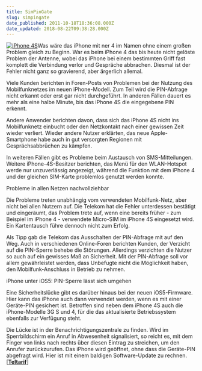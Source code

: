 ```yaml
---
title: SimPinGate
slug: simpingate
date_published: 2011-10-18T18:36:08.000Z
date_updated: 2018-08-22T09:38:28.000Z
---
```


[![iPhone 4S](//picdump.thafaker.de/2011/10/apple-letstalkiphone2011-10-04i4s2-4-125x125.jpg)](http://picdump.thafaker.de/2011/10/apple-letstalkiphone2011-10-04i4s2-4.jpg)Was wäre das iPhone mit ner 4 im Namen ohne einem großen Problem gleich zu Beginn. War es beim iPhone 4 das bis heute nicht gelöste Problem der Antenne, wobei das iPhone bei einem bestimmten Griff fast komplett die Verbindung verlor und Gespräche abbrachen. Diesmal ist der Fehler nicht ganz so gravierend, aber ärgerlich allemal.

Viele Kunden berichten in Foren-Posts von Problemen bei der Nutzung des Mobilfunknetzes im neuen iPhone-Modell. Zum Teil wird die PIN-Abfrage nicht erkannt oder erst gar nicht durchgeführt. In anderen Fällen dauert es mehr als eine halbe Minute, bis das iPhone 4S die eingegebene PIN erkennt.

Andere Anwender berichten davon, dass sich das iPhone 4S nicht ins Mobilfunknetz einbucht oder den Netzkontakt nach einer gewissen Zeit wieder verliert. Wieder andere Nutzer erklärten, das neue Apple-Smartphone habe auch in gut versorgten Regionen mit Gesprächsabbrüchen zu kämpfen.

In weiteren Fällen gibt es Probleme beim Austausch von SMS-Mitteilungen. Weitere iPhone-4S-Besitzer berichten, das Menü für den WLAN-Hotspot werde nur unzuverlässig angezeigt, während die Funktion mit dem iPhone 4 und der gleichen SIM-Karte problemlos genutzt werden konnte.

Probleme in allen Netzen nachvollziehbar

Die Probleme treten unabhängig vom verwendeten Mobilfunk-Netz, aber nicht bei allen Nutzern auf. Die Telekom hat die Fehler unterdessen bestätigt und eingeräumt, das Problem trete auf, wenn eine bereits früher - zum Beispiel im iPhone 4 - verwendete Micro-SIM im iPhone 4S eingesetzt wird. Ein Kartentausch führe dennoch nicht zum Erfolg.

Als Tipp gab die Telekom das Ausschalten der PIN-Abfrage mit auf den Weg. Auch in verschiedenen Online-Foren berichten Kunden, der Verzicht auf die PIN-Sperre behebe die Störungen. Allerdings verzichten die Nutzer so auch auf ein gewisses Maß an Sicherheit. Mit der PIN-Abfrage soll vor allem gewährleistet werden, dass Unbefugte nicht die Möglichkeit haben, den Mobilfunk-Anschluss in Betrieb zu nehmen.

iPhone unter iOS5: PIN-Sperre lässt sich umgehen

Eine Sicherheitslücke gibt es darüber hinaus bei der neuen iOS5-Firmware. Hier kann das iPhone auch dann verwendet werden, wenn es mit einer Geräte-PIN gesichert ist. Betroffen sind neben dem iPhone 4S auch die iPhone-Modelle 3G S und 4, für die das aktualisierte Betriebssystem ebenfalls zur Verfügung steht.

Die Lücke ist in der Benachrichtigungszentrale zu finden. Wird im Sperrbildschirm ein Anruf in Abwesenheit signalisiert, so reicht es, mit dem Finger von links nach rechts über diesen Eintrag zu streichen, um den Anrufer zurückzurufen. Das iPhone wird geöffnet, ohne dass die Geräte-PIN abgefragt wird. Hier ist mit einem baldigen Software-Update zu rechnen. [**[Teltarif](http://www.teltarif.de/iphone-4s-sim-karten-probleme/news/44304.html)**]

